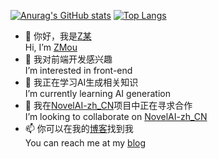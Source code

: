 [![Anurag's GitHub stats](https://github-readme-stats.vercel.app/api?username=qiqi20020612&show_icons=true&count_private=true&locale=cn)](https://github.com/anuraghazra/github-readme-stats)
[![Top Langs](https://github-readme-stats.vercel.app/api/top-langs/?username=qiqi20020612&show_icons=true&count_private=true&locale=cn)](https://github.com/anuraghazra/github-readme-stats)

- 👋 你好，我是[Z某](https://github.com/qiqi20020612)  
  Hi, I’m [ZMou](https://github.com/qiqi20020612)
- 👀 我对前端开发感兴趣  
  I’m interested in front-end
- 🌱 我正在学习AI生成相关知识  
  I’m currently learning AI generation
- 💞️ 我在[NovelAI-zh_CN](https://github.com/qiqi20020612/NovelAI-zh_CN)项目中正在寻求合作  
  I’m looking to collaborate on [NovelAI-zh_CN](https://github.com/qiqi20020612/NovelAI-zh_CN)
- 📫 你可以在我的[博客](https://zmoutech.cn/)找到我  
  You can reach me at my [blog](https://zmoutech.cn/)

<!---
qiqi20020612/qiqi20020612 is a ✨ special ✨ repository because its `README.md` (this file) appears on your GitHub profile.
You can click the Preview link to take a look at your changes.
--->

